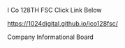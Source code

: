 I Co 128TH FSC 
Click Link Below

https://1024digital.github.io/ico128fsc/

Company Informational Board
